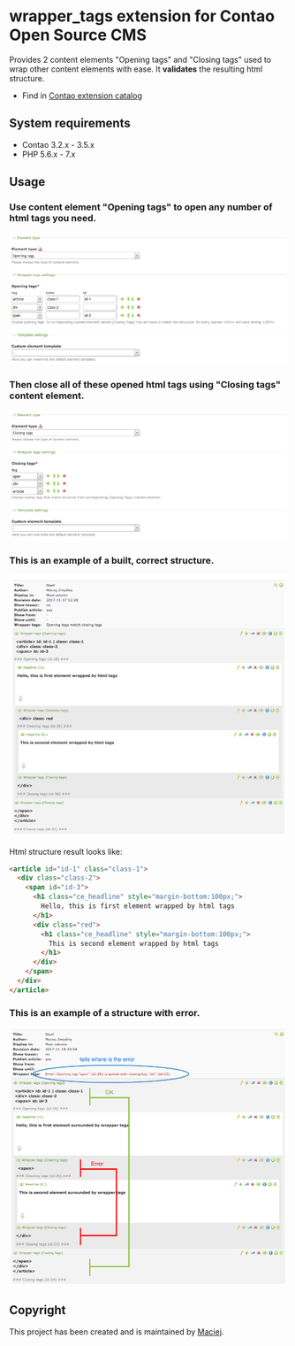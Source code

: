 wrapper_tags extension for Contao Open Source CMS 
===============================

Provides 2 content elements "Opening tags" and "Closing tags" used to wrap other content elements with ease. It **validates** the resulting html structure. 

* Find in [Contao extension catalog](https://contao.org/en/extension-list/view/wrapper_tags.10000019.en.html "Contao extension catalog")

## System requirements
- Contao 3.2.x - 3.5.x
- PHP 5.6.x - 7.x

## Usage

### Use content element "Opening tags" to open any number of html tags you need.
 
![Opening tags](docs/backend-opening-tags.png?raw=true "Opening tags")

### Then close all of these opened html tags using "Closing tags" content element.

![Closing tags](docs/backend-closing-tags.png?raw=true "Closing tags")

### This is an example of a built, correct structure.

![Structure ok](docs/backend-ok.png?raw=true "Structure ok")

Html structure result looks like:

```html
<article id="id-1" class="class-1">
  <div class="class-2">
    <span id="id-3">
      <h1 class="ce_headline" style="margin-bottom:100px;">
        Hello, this is first element wrapped by html tags
      </h1>
      <div class="red">
        <h1 class="ce_headline" style="margin-bottom:100px;">
          This is second element wrapped by html tags
        </h1>
      </div>
    </span>
  </div>
</article>
```
 
### This is an example of a structure with error.

![Structure with error](docs/backend-error.png?raw=true "Structure with error")

## Copyright
This project has been created and is maintained by [Maciej](http://contao-developer.pl).
